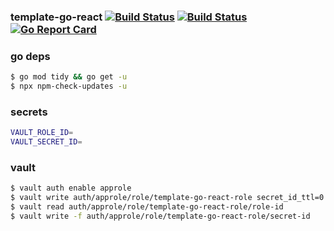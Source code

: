### template-go-react [![Build Status](https://github.com/better-than-yours/template-go-react/workflows/frontend/badge.svg)](https://github.com/better-than-yours/template-go-react/frontend) [![Build Status](https://github.com/better-than-yours/template-go-react/workflows/backend/badge.svg)](https://github.com/better-than-yours/template-go-react/backend) [![Go Report Card](https://goreportcard.com/badge/github.com/better-than-yours/template-go-react)](https://goreportcard.com/report/github.com/better-than-yours/template-go-react)

### go deps

```sh
$ go mod tidy && go get -u
$ npx npm-check-updates -u
```

### secrets

```sh
VAULT_ROLE_ID=
VAULT_SECRET_ID=
```

### vault

```sh
$ vault auth enable approle
$ vault write auth/approle/role/template-go-react-role secret_id_ttl=0 token_policies=template-go-react-policy
$ vault read auth/approle/role/template-go-react-role/role-id
$ vault write -f auth/approle/role/template-go-react-role/secret-id
```
